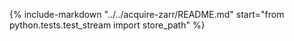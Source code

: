 {%
    include-markdown "../../acquire-zarr/README.md"
    start="from python.tests.test_stream import store_path"
%}